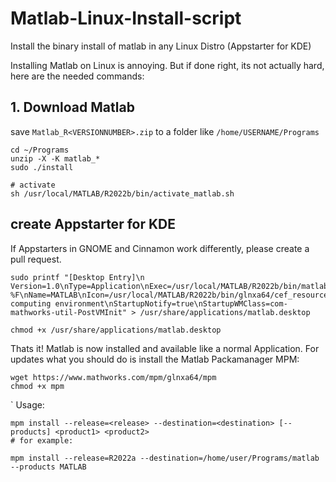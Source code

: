 # Matlab-Linux-Install-script
Install the binary install of matlab in any Linux Distro (Appstarter for KDE)

Installing Matlab on Linux is annoying. But if done right, its not actually hard, here are the needed commands:

## 1. Download Matlab

save `Matlab_R<VERSIONNUMBER>.zip` to a folder like `/home/USERNAME/Programs`

```
cd ~/Programs
unzip -X -K matlab_*
sudo ./install

# activate
sh /usr/local/MATLAB/R2022b/bin/activate_matlab.sh
```

## create Appstarter for KDE

If Appstarters in GNOME and Cinnamon work differently, please create a pull request.

```
sudo printf "[Desktop Entry]\n Version=1.0\nType=Application\nExec=/usr/local/MATLAB/R2022b/bin/matlab %F\nName=MATLAB\nIcon=/usr/local/MATLAB/R2022b/bin/glnxa64/cef_resources/matlab_icon.png\nCategories=Development;Math;Science\nComment=Scientific computing environment\nStartupNotify=true\nStartupWMClass=com-mathworks-util-PostVMInit" > /usr/share/applications/matlab.desktop

chmod +x /usr/share/applications/matlab.desktop
```

Thats it! Matlab is now installed and available like a normal Application. For updates what you should do is install the Matlab Packamanager MPM:

```
wget https://www.mathworks.com/mpm/glnxa64/mpm
chmod +x mpm
```
`
Usage:

```
mpm install --release=<release> --destination=<destination> [--products] <product1> <product2>
# for example:

mpm install --release=R2022a --destination=/home/user/Programs/matlab --products MATLAB
```
